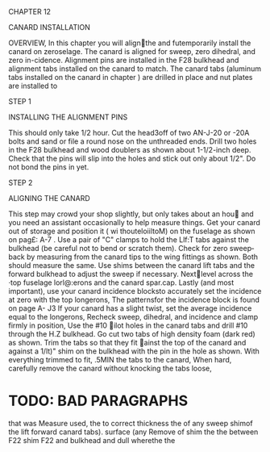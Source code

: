 CHAPTER 12 

CANARD INSTALLATION 

OVERVIEW, In this chapter you will align􀀃the and futemporarily install the canard on zeroselage. The canard is aligned  for  sweep, zero dihedral, and zero in-cidence. Alignment pins are installed in the F28 bulkhead and alignment tabs installed on the canard to match. The  canard tabs (aluminum tabs installed
on the canard in chapter ) are drilled in place and nut plates are installed to 

STEP 1 

INSTALLING THE ALIGNMENT PINS 

This should only take 1/2 hour. Cut the head3off of two AN-J-20 or -20A bolts 
and sand or file a round nose on the un­threaded ends. Drill two holes in the F28 bulkhead and wood doublers as shown about 1-1/2-inch deep. Check that the pins will slip into the holes and stick out only about 1/2". Do not bond the pins in yet.

STEP 2 

ALIGNING THE CANARD 

This step may crowd your shop slightly, 
but only takes about an hou􀀹 and you need 
an assistant occasionally to help measure things. 
Get your canard out of storage and position it ( wi thouteloiiltoM) on the fuse­lage as shown on pag£: A-7 . Use a pair 
of "C" clamps to hold the Llf:T tabs against the bulkhead (be careful not to 
bend or scratch them). Check for zero sweep­back by measuring from the canard tips to the wing fittings as shown. Both should measure the same. Use shims between the canard lift tabs and the forward bulkhead 
to adjust the sweep if necessary. 
Next􀁆level across the ·top fuselage lorl@:erons and the canard spar.cap. Last­ly (and most important), use your canard incidence blocksto accurately set the inci­dence at zero with the top longerons, 
The patternsfor the incidence block is found on page A- J3 If your canard has a 
slight twist, set the average incidence equal to the longerons, Recheck sweep, dihedral, and incidence and clamp firmly 
in position, Use the #10 􀁛ilot holes in 
the canard tabs and drill #10 through the H.Z bulkhead. Go cut two tabs of high density foam (dark red) as shown. 
Trim the tabs so that they fit 􀀲ainst the top of the canard and against a 1/lt)" shim on the bulkhead with the pin in the hole as shown. With everything trimmed 
to fit, .5MIN the tabs to the canard, 
When hard, carefully remove the canard without knocking the tabs loose, 

# TODO: BAD PARAGRAPHS
that was Measure used, the to correct thickness the of any sweep shimof the lift forward canard tabs). surface (any Remove of shim the the between F22 shim F22 and bulkhead and dull wherethe the  

